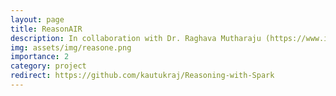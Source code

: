 ```yaml
---
layout: page
title: ReasonAIR
description: In collaboration with Dr. Raghava Mutharaju (https://www.iiitd.ac.in/raghavam), IIIT Delhi 
img: assets/img/reasone.png
importance: 2
category: project
redirect: https://github.com/kautukraj/Reasoning-with-Spark
---
```

